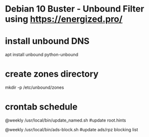 # Debian 10 Buster - Unbound Filter using https://energized.pro/

# install unbound DNS
apt install unbound python-unbound

# create zones directory
mkdir -p /etc/unbound/zones

# crontab schedule
@weekly /usr/local/bin/update_named.sh #update root.hints

@weekly /usr/local/bin/ads-block.sh #update ads/rpz blocking list
